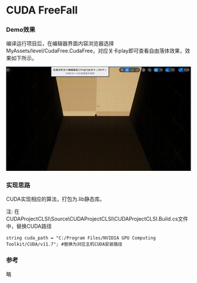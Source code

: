 # CUDA FreeFall  

### Demo效果

编译运行项目后，在编辑器界面内容浏览器选择MyAssets/level/CudaFree.CudaFree，对应关卡play即可查看自由落体效果，效果如下所示。

![1](./CUDA_FreeFall_Demo.gif)

### 实现思路

CUDA实现相应的算法，打包为.lib静态库。

注: 在CUDAProjectCLSI\Source\CUDAProjectCLSI\CUDAProjectCLSI.Build.cs文件中，替换CUDA路径

```shell
string cuda_path = "C:/Program Files/NVIDIA GPU Computing Toolkit/CUDA/v11.7"; #替换为对应主机CUDA安装路径
```

### 参考

略

